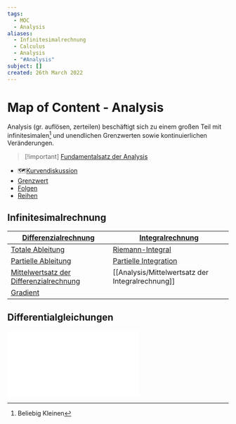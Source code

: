```yaml
---
tags:
  - MOC
  - Analysis
aliases:
  - Infinitesimalrechnung
  - Calculus
  - Analysis
  - "#Analysis"
subject: []
created: 26th March 2022
---
```


# Map of Content - Analysis

Analysis (gr. auflösen, zerteilen) beschäftigt sich zu einem großen Teil mit infinitesimalen[^1] und unendlichen Grenzwerten sowie kontinuierlichen Veränderungen.

> [!important] [Fundamentalsatz der Analysis](Analysis/Fundamentalsatz%20der%20Analysis.md)

- 🗺️[Kurvendiskussion]({MOC}%20Kurvendiskussion.md)
- [Grenzwert](Analysis/Grenzwert.md)
- [Folgen](Analysis/Folgen.md)
- [Reihen](Analysis/Reihe.md)

## Infinitesimalrechnung

| [**Differenzialrechnung**](Analysis/Differenzialrechnung.md)                              | [**Integralrechnung**](Analysis/Integralrechnung.md)         |
| ----------------------------------------------------------------------------------------- | ------------------------------------------------------------ |
| [Totale Ableitung](Analysis/Total%20Differenzierbar.md)                                   | [Riemann-Integral](Analysis/Riemann-Integral.md)             |
| [Partielle Ableitung](Analysis/Partielle%20Ableitung.md)                                  | [Partielle Integration](Analysis/Partielle%20Integration.md) |
| [Mittelwertsatz der Differenzialrechnung](Analysis/Mittelwertsatz%20der%20Differenzialrechnung.md) | [[Analysis/Mittelwertsatz der Integralrechnung]]                      |
| [Gradient](Analysis/Vektoranalysis/Gradient.md)<br>                                                      |                                                              |

## Differentialgleichungen

![1000](assets/{MOC}%20Analysis%202025-03-03%2015.37.16.excalidraw.md)

[^1]: Beliebig Kleinen